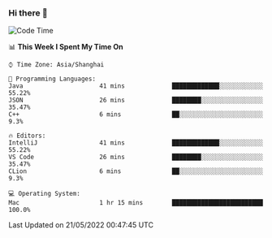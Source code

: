 ### Hi there 👋


<!--START_SECTION:waka-->
![Code Time](http://img.shields.io/badge/Code%20Time-0%20secs-blue)

📊 **This Week I Spent My Time On** 

```text
⌚︎ Time Zone: Asia/Shanghai

💬 Programming Languages: 
Java                     41 mins             █████████████░░░░░░░░░░░░   55.22% 
JSON                     26 mins             ████████░░░░░░░░░░░░░░░░░   35.47% 
C++                      6 mins              ██░░░░░░░░░░░░░░░░░░░░░░░   9.3%

🔥 Editors: 
IntelliJ                 41 mins             █████████████░░░░░░░░░░░░   55.22% 
VS Code                  26 mins             ████████░░░░░░░░░░░░░░░░░   35.47% 
CLion                    6 mins              ██░░░░░░░░░░░░░░░░░░░░░░░   9.3%

💻 Operating System: 
Mac                      1 hr 15 mins        █████████████████████████   100.0%

```


 Last Updated on 21/05/2022 00:47:45 UTC
<!--END_SECTION:waka-->

<!--
**SillyPasty/SillyPasty** is a ✨ _special_ ✨ repository because its `README.md` (this file) appears on your GitHub profile.

Here are some ideas to get you started:

- 🔭 I’m currently working on ...
- 🌱 I’m currently learning ...
- 👯 I’m looking to collaborate on ...
- 🤔 I’m looking for help with ...
- 💬 Ask me about ...
- 📫 How to reach me: ...
- 😄 Pronouns: ...
- ⚡ Fun fact: ...
-->


